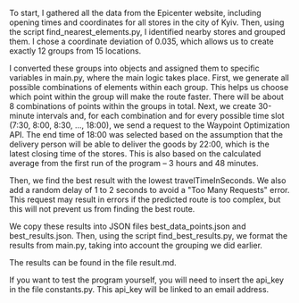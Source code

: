 To start, I gathered all the data from the Epicenter website, including opening times and coordinates for all stores in the city of Kyiv. Then, using the script find_nearest_elements.py, I identified nearby stores and grouped them. I chose a coordinate deviation of 0.035, which allows us to create exactly 12 groups from 15 locations.

I converted these groups into objects and assigned them to specific variables in main.py, where the main logic takes place. First, we generate all possible combinations of elements within each group. This helps us choose which point within the group will make the route faster. There will be about 8 combinations of points within the groups in total. Next, we create 30-minute intervals and, for each combination and for every possible time slot (7:30, 8:00, 8:30, ..., 18:00), we send a request to the Waypoint Optimization API. The end time of 18:00 was selected based on the assumption that the delivery person will be able to deliver the goods by 22:00, which is the latest closing time of the stores. This is also based on the calculated average from the first run of the program – 3 hours and 48 minutes.

Then, we find the best result with the lowest travelTimeInSeconds. We also add a random delay of 1 to 2 seconds to avoid a "Too Many Requests" error. This request may result in errors if the predicted route is too complex, but this will not prevent us from finding the best route.

We copy these results into JSON files best_data_points.json and best_results.json. Then, using the script find_best_results.py, we format the results from main.py, taking into account the grouping we did earlier.

The results can be found in the file result.md.

If you want to test the program yourself, you will need to insert the api_key in the file constants.py. This api_key will be linked to an email address.
